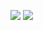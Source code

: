 ![](https://github-readme-stats.vercel.app/api?username=leieerr&show_icons=true&theme=dark&count_private=true)
<img src="https://visitor-badge.glitch.me/badge?page_id=https://github.com/leieerr&right_color=red" />
<!--
**leieerr/leieerr** is a ✨ _special_ ✨ repository because its `README.md` (this file) appears on your GitHub profile.

Here are some ideas to get you started:

- 🔭 I’m currently working on ...
- 🌱 I’m currently learning ...
- 👯 I’m looking to collaborate on ...
- 🤔 I’m looking for help with ...
- 💬 Ask me about ...
- 📫 How to reach me: ...
- 😄 Pronouns: ...
- ⚡ Fun fact: ...
-->
